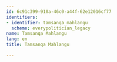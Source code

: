 ```yaml
---
id: 6c91c399-910a-46c0-a44f-62e12016cf77
identifiers:
- identifier: tamsanqa_mahlangu
  scheme: everypolitician_legacy
name: Tamsanqa Mahlangu
lang: en
title: Tamsanqa Mahlangu

---
```

